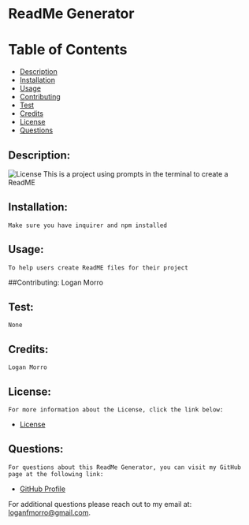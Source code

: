 
# ReadMe Generator

# Table of Contents

- [Description](#description)
- [Installation](#installation)
- [Usage](#usage)
- [Contributing](#contributing)
- [Test](#test)
- [Credits](#credits)
- [License](#license)
- [Questions](#questions)

## Description:
![License](https://img.shields.io/badge/License-MIT-blue.svg "License Badge")
    This is a project using prompts in the terminal to create a ReadME

## Installation:
    Make sure you have inquirer and npm installed

## Usage:
    To help users create ReadME files for their project

##Contributing:
    Logan Morro

## Test:
    None

## Credits:
    Logan Morro

## License:
    For more information about the License, click the link below:
- [License](https://opensource.org/licenses/MIT)

## Questions:
    For questions about this ReadMe Generator, you can visit my GitHub page at the following link:
- [GitHub Profile](https://github.com/LoganFMorro)

For additional questions please reach out to my email at: loganfmorro@gmail.com.
